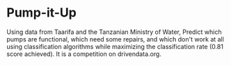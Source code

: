 # Pump-it-Up
Using data from Taarifa and the Tanzanian Ministry of Water, Predict which pumps are functional, which need some repairs, and which don't work at all using classification algorithms while maximizing the classification rate (0.81 score achieved). It is a competition on drivendata.org.

